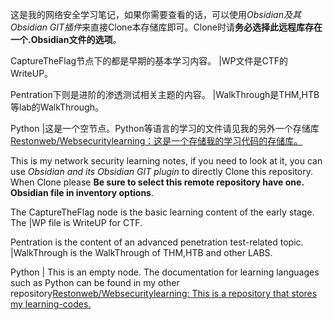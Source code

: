 这是我的网络安全学习笔记，如果你需要查看的话，可以使用*Obsidian及其Obsidian GIT插件*来直接Clone本存储库即可。Clone时请**务必选择此远程库存在一个.Obsidian文件的选项**。

CaptureTheFlag节点下的都是早期的基本学习内容。
  |WP文件是CTF的WriteUP。
  
Pentration下则是进阶的渗透测试相关主题的内容。
  |WalkThrough是THM,HTB等lab的WalkThrough。
  
Python
  |这是一个空节点。Python等语言的学习的文件请见我的另外一个存储库[Restonweb/Websecuritylearning：这是一个存储我的学习代码的存储库。](https://github.com/Restonweb/Websecuritylearning)


This is my network security learning notes, if you need to look at it, you can use *Obsidian and its Obsidian GIT plugin* to directly Clone this repository. When Clone please **Be sure to select this remote repository have one. Obsidian file in inventory options**.

The CaptureTheFlag node is the basic learning content of the early stage.
The |WP file is WriteUP for CTF.

Pentration is the content of an advanced penetration test-related topic.
|WalkThrough is the WalkThrough of THM,HTB and other LABS.

Python
| This is an empty node. The documentation for learning languages such as Python can be found in my other repository[Restonweb/Websecuritylearning: This is a repository that stores my learning-codes.](https://github.com/Restonweb/Websecuritylearning)

